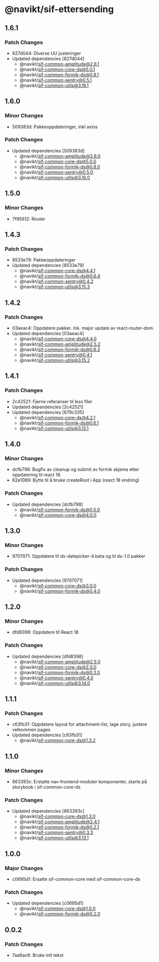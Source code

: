 # @navikt/sif-ettersending

## 1.6.1

### Patch Changes

-   827d044: Diverse UU justeringer
-   Updated dependencies [827d044]
    -   @navikt/sif-common-amplitude@2.6.1
    -   @navikt/sif-common-core-ds@5.0.1
    -   @navikt/sif-common-formik-ds@0.8.1
    -   @navikt/sif-common-sentry@0.5.1
    -   @navikt/sif-common-utils@3.16.1

## 1.6.0

### Minor Changes

-   509383d: Pakkeoppdateringer, inkl axios

### Patch Changes

-   Updated dependencies [509383d]
    -   @navikt/sif-common-amplitude@2.6.0
    -   @navikt/sif-common-core-ds@5.0.0
    -   @navikt/sif-common-formik-ds@0.8.0
    -   @navikt/sif-common-sentry@0.5.0
    -   @navikt/sif-common-utils@3.16.0

## 1.5.0

### Minor Changes

-   7f95812: Router

## 1.4.3

### Patch Changes

-   8533e79: Pakkeoppdateringer
-   Updated dependencies [8533e79]
    -   @navikt/sif-common-core-ds@4.4.1
    -   @navikt/sif-common-formik-ds@0.6.4
    -   @navikt/sif-common-sentry@0.4.2
    -   @navikt/sif-common-utils@3.15.3

## 1.4.2

### Patch Changes

-   03aeac4: Oppdatere pakker. Ink. major update av react-router-dom.
-   Updated dependencies [03aeac4]
    -   @navikt/sif-common-core-ds@4.4.0
    -   @navikt/sif-common-amplitude@2.5.2
    -   @navikt/sif-common-formik-ds@0.6.3
    -   @navikt/sif-common-sentry@0.4.1
    -   @navikt/sif-common-utils@3.15.2

## 1.4.1

### Patch Changes

-   2c42521: Fjerne referanser til less filer
-   Updated dependencies [2c42521]
-   Updated dependencies [679c335]
    -   @navikt/sif-common-core-ds@4.2.1
    -   @navikt/sif-common-formik-ds@0.6.1
    -   @navikt/sif-common-utils@3.15.1

## 1.4.0

### Minor Changes

-   dcfb798: Bugfix av cleanup og submit av formik skjema etter oppdatering til react 18.
-   62e1089: Bytte til å bruke createRoot i App (react 18 endring)

### Patch Changes

-   Updated dependencies [dcfb798]
    -   @navikt/sif-common-formik-ds@0.5.0
    -   @navikt/sif-common-core-ds@4.0.0

## 1.3.0

### Minor Changes

-   9707071: Oppdatere til ds-datepicker-4.beta og til ds-1.0 pakker

### Patch Changes

-   Updated dependencies [9707071]
    -   @navikt/sif-common-core-ds@3.0.0
    -   @navikt/sif-common-formik-ds@0.4.0

## 1.2.0

### Minor Changes

-   dfd8398: Oppdatere til React 18

### Patch Changes

-   Updated dependencies [dfd8398]
    -   @navikt/sif-common-amplitude@2.5.0
    -   @navikt/sif-common-core-ds@2.0.0
    -   @navikt/sif-common-formik-ds@0.3.0
    -   @navikt/sif-common-sentry@0.4.0
    -   @navikt/sif-common-utils@3.14.0

## 1.1.1

### Patch Changes

-   c63fb31: Oppdatere layout for attachment-list, lage story, justere velkommen pages
-   Updated dependencies [c63fb31]
    -   @navikt/sif-common-core-ds@1.3.2

## 1.1.0

### Minor Changes

-   863393c: Erstatte nav-frontend-moduler komponenter, starte på storybook i sif-common-core-ds

### Patch Changes

-   Updated dependencies [863393c]
    -   @navikt/sif-common-core-ds@1.3.0
    -   @navikt/sif-common-amplitude@2.4.1
    -   @navikt/sif-common-formik-ds@0.2.1
    -   @navikt/sif-common-sentry@0.3.3
    -   @navikt/sif-common-utils@3.13.1

## 1.0.0

### Major Changes

-   c0695d1: Ersatte sif-common-core med sif-common-core-ds

### Patch Changes

-   Updated dependencies [c0695d1]
    -   @navikt/sif-common-core-ds@1.0.0
    -   @navikt/sif-common-formik-ds@0.2.0

## 0.0.2

### Patch Changes

-   7aa6ac6: Bruke intl tekst
